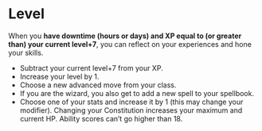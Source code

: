 # Level
When you **have downtime (hours or days) and XP equal to (or greater than) your current level+7**, you can reflect on your experiences and hone your skills.

 - Subtract your current level+7 from your XP.
 - Increase your level by 1.
 - Choose a new advanced move from your class.
 - If you are the wizard, you also get to add a new spell to your spellbook.
 - Choose one of your stats and increase it by 1 (this may change your modifier). Changing your Constitution increases your maximum and current HP. Ability scores can’t go higher than 18.